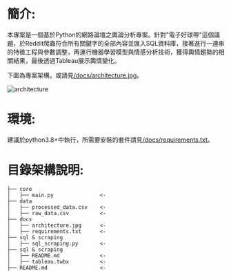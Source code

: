 # 簡介:

本專案是一個基於Python的網路論壇之輿論分析專案。針對"電子好球帶"這個議題，於Reddit爬蟲符合所有關鍵字的全部內容並匯入SQL資料庫，接著進行一連串的特徵工程與參數調整，再運行機器學習模型與情感分析技術，獲得輿情趨勢的相關結果，最後透過Tableau展示輿情變化。  

下圖為專案架構，或請見[/docs/architecture.jpg](https://github.com/C-H-Chen/-Reddit---/blob/main/docs/architecture.jpg)。  

![architecture](https://github.com/user-attachments/assets/67228327-dce2-4d0b-9787-049e252f656a)  

# 環境:  

建議於python3.8+中執行，所需要安裝的套件請見[/docs/requirements.txt](https://github.com/C-H-Chen/-Reddit---/blob/main/docs/requirements.txt)。

# 目錄架構說明:  

 ``` 
 ├── core
 │   ├── main.py               <-   
 ├── data  
 │   ├── processed_data.csv    <-  
 │   ├── raw_data.csv          <-
 ├── docs  
 │   ├── architecture.jpg      <-
 │   ├── requirements.txt      <-
 ├── sql & scraping
 │   ├── sql_scraping.py       <-  
 ├── sql & scraping
 │   ├── README.md             <-
 │   ├── tableau.twbx          <-  
 ├── README.md                 <-  
 ``` 
